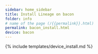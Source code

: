 ```yaml
---
sidebar: home_sidebar
title: Install Lineage on bacon
folder: info
# name of the page (/{{permalink}}.html)
permalink: bacon_install.html
device: bacon
---
```

{% include templates/device_install.md %}
